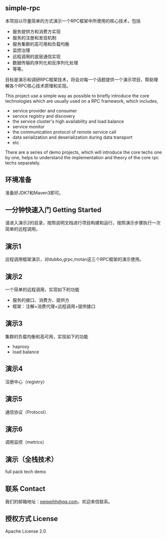 ## simple-rpc
本项目以尽量简单的方式演示一个RPC框架中所使用的核心技术，包括

  * 服务提供方和消费方实现
  * 服务的注册和发现机制
  * 服务集群的高可用和负载均衡
  * 监控治理
  * 远程调用的底层通信实现
  * 数据传输的序列化和反序列化处理
  * 等等。

目标是演示和调研RPC框架技术，将会对每一个话题提供一个演示项目，帮助理解各个RPC核心技术原理和实现。

This project use a simple way as possible to briefly introduce the core technologies which are usually used on a RPC framework, which includes,
  * service provider and consumer
  * service registry and discovery
  * the service cluster's high availability and load balance
  * service monitor
  * the communication protocol of remote service call
  * data serialization and deserialization during data transport
  * etc

There are a series of demo projects, which will introduce the core techs one by one, helps to understand the implementation and theory of the core rpc techs separately.

## 环境准备
准备好JDK7和Maven3即可。

## 一分钟快速入门 Getting Started
请进入演示2的目录，按照说明文档进行项目构建和运行，按照演示步骤执行一次简单的远程调用。

## 演示1
远程调用框架演示，对dubbo,grpc,motan这三个RPC框架的演示使用。

## 演示2
一个简单的远程调用，实现如下的功能
  * 服务的接口、消费方、提供方
  * 框架：注解+消费代理+远程调用+提供接口

## 演示3
集群的负载均衡和高可用，实现如下的功能
  * haproxy
  * load balance

## 演示4
注册中心（registry）

## 演示5
通信协议（Protocol）

## 演示6
调用监控（metrics）

## 演示（全栈技术）
full pack tech demo

## 联系 Contact
我们的邮箱地址：peipeihh@qq.com，欢迎来信联系。

## 授权方式 License
Apache License 2.0